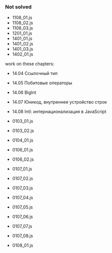 ### Not solved

- 1108_01.js
- 1108_02.js
- 1108_03.js
- 1201_01.js
- 1401_01.js
- 1401_02.js
- 1401_03.js
- 1402_01.js

work on these chapters:

- 14.04 Ссылочный тип
- 14.05 Побитовые операторы
- 14.06 BigInt
- 14.07 Юникод, внутреннее устройство строк
- 14.08 Intl: интернационализация в JavaScript

- 0103_01.js
- 0103_02.js
- 0104_01.js

- 0106_01.js
- 0106_02.js

- 0107_01.js
- 0107_02.js
- 0107_03.js
- 0107_04.js
- 0107_05.js
- 0107_06.js
- 0107_07.js
- 0107_08.js

- 0108_01.js
